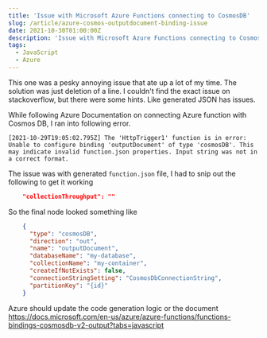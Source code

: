 ```yaml
---
title: 'Issue with Microsoft Azure Functions connecting to CosmosDB'
slug: /article/azure-cosmos-outputdocument-binding-issue
date: 2021-10-30T01:00:00Z
description: 'Issue with Microsoft Azure Functions connecting to CosmosDB'
tags:
  - JavaScript
  - Azure
---
```


This one was a pesky annoying issue that ate up a lot of my time. The solution was just deletion of a line.
I couldn't find the exact issue on stackoverflow, but there were some hints. Like generated JSON has issues.

While following Azure Documentation on connecting Azure function with Cosmos DB, I ran into following error.

```log
[2021-10-29T19:05:02.795Z] The 'HttpTrigger1' function is in error: Unable to configure binding 'outputDocument' of type 'cosmosDB'. This may indicate invalid function.json properties. Input string was not in a correct format.
```

The issue was with generated `function.json` file, I had to snip out the following to get it working

```json
    "collectionThroughput": ""
```

So the final node looked something like

```json
    {
      "type": "cosmosDB",
      "direction": "out",
      "name": "outputDocument",
      "databaseName": "my-database",
      "collectionName": "my-container",
      "createIfNotExists": false,
      "connectionStringSetting": "CosmosDbConnectionString",
      "partitionKey": "{id}"
    }
```

Azure should update the code generation logic or the document https://docs.microsoft.com/en-us/azure/azure-functions/functions-bindings-cosmosdb-v2-output?tabs=javascript
